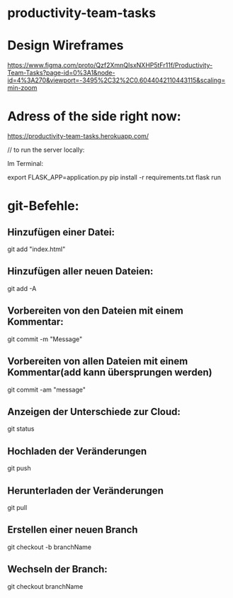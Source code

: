 # productivity-team-tasks

# Design Wireframes
https://www.figma.com/proto/Qzf2XmnQIsxNXHP5tFr11f/Productivity-Team-Tasks?page-id=0%3A1&node-id=4%3A270&viewport=-3495%2C32%2C0.6044042110443115&scaling=min-zoom

# Adress of the side right now: 
https://productivity-team-tasks.herokuapp.com/

// to run the server locally: 

Im Terminal: 

export FLASK_APP=application.py
pip install -r requirements.txt
flask run


# git-Befehle: 

## Hinzufügen einer Datei: 
git add "index.html"

## Hinzufügen aller neuen Dateien: 
git add -A

## Vorbereiten von den Dateien mit einem Kommentar: 
git commit -m "Message"

## Vorbereiten von allen Dateien mit einem Kommentar(add kann übersprungen werden) 
git commit -am "message"

## Anzeigen der Unterschiede zur Cloud: 
git status 

## Hochladen der Veränderungen 
git push 

## Herunterladen der Veränderungen 
git pull 

## Erstellen einer neuen Branch 
git checkout -b branchName

## Wechseln der Branch: 
git checkout branchName 
